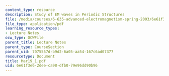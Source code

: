 ```yaml
---
content_type: resource
description: Study of EM waves in Periodic Structures
file: /media/courses/6-635-advanced-electromagnetism-spring-2003/6e61f3e62deeca98dfb079e96dd90b96_Mar19_1.pdf
file_type: application/pdf
learning_resource_types:
- Lecture Notes
ocw_type: OCWFile
parent_title: Lecture Notes
parent_type: CourseSection
parent_uid: 7075557d-b9d2-6a05-aa54-167c6ad07377
resourcetype: Document
title: Mar19_1.pdf
uid: 6e61f3e6-2dee-ca98-dfb0-79e96dd90b96
---
```

